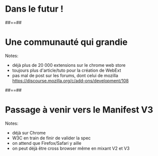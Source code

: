 <!-- .slide: class="transition left" data-background="./assets/images/pexels-miguel-á-padriñán-six.jpeg" style="left: 700px;" -->

# Dans le futur !

##==##

<!-- .slide: class="transition" data-background="./assets/images/engrenage-1-revert.jpeg" -->

# Une communauté qui grandie

Notes:
- déjà plus de 20 000 extensions sur le chrome web store
- toujours plus d'article/tuto pour la création de WebExt
- pas mal de post sur les forums, dont celui de mozilla https://discourse.mozilla.org/c/add-ons/development/108

##==##

<!-- .slide: class="transition" data-background="./assets/images/engrenage-1-revert.jpeg" -->

# Passage à venir vers le Manifest V3

Notes:
- déjà sur Chrome
- W3C en train de finir de valider la spec
- on attend que Firefox/Safari y aille
- on peut déjà être cross browser même en mixant V2 et V3


